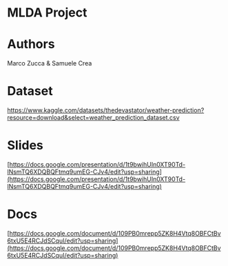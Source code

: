 # MLDA Project
# Authors
Marco Zucca & Samuele Crea

# Dataset
https://www.kaggle.com/datasets/thedevastator/weather-prediction?resource=download&select=weather_prediction_dataset.csv

# Slides
[https://docs.google.com/presentation/d/1t9bwihUIn0XT90Td-lNsmTQ6XDQBQFtmq9umEG-CJv4/edit?usp=sharing](https://docs.google.com/presentation/d/1t9bwihUIn0XT90Td-lNsmTQ6XDQBQFtmq9umEG-CJv4/edit?usp=sharing)

# Docs
[https://docs.google.com/document/d/109PB0mrepp5ZK8H4Vtq8OBFCtBv6txU5E4RCJdSCquI/edit?usp=sharing](https://docs.google.com/document/d/109PB0mrepp5ZK8H4Vtq8OBFCtBv6txU5E4RCJdSCquI/edit?usp=sharing)
